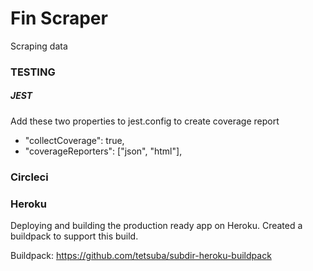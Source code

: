 # Fin Scraper

Scraping data 



### TESTING


##### JEST
Add these two properties to jest.config to create coverage report

- "collectCoverage": true,
- "coverageReporters": ["json", "html"],


### Circleci


### Heroku

Deploying and building the production ready app on Heroku.
Created a buildpack to support this build.


Buildpack: https://github.com/tetsuba/subdir-heroku-buildpack